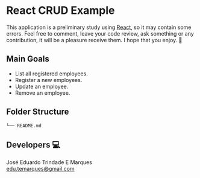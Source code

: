 # React CRUD Example

This application is a preliminary study using [React](https://reactjs.org/), so it may contain some errors. Feel free to comment, leave your code review, ask something or any contribution, it will be a pleasure receive them. I hope that you enjoy. :metal:

## Main Goals
- List all registered employees.
- Register a new employees.
- Update an employee.
- Remove an employee.

## Folder Structure
    └── README.md
    

## Developers :computer:

José Eduardo Trindade E Marques  
edu.temarques@gmail.com
